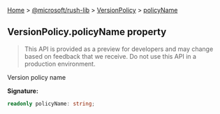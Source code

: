 [Home](./index) &gt; [@microsoft/rush-lib](./rush-lib.md) &gt; [VersionPolicy](./rush-lib.versionpolicy.md) &gt; [policyName](./rush-lib.versionpolicy.policyname.md)

## VersionPolicy.policyName property

> This API is provided as a preview for developers and may change based on feedback that we receive. Do not use this API in a production environment.
> 

Version policy name

<b>Signature:</b>

```typescript
readonly policyName: string;
```
